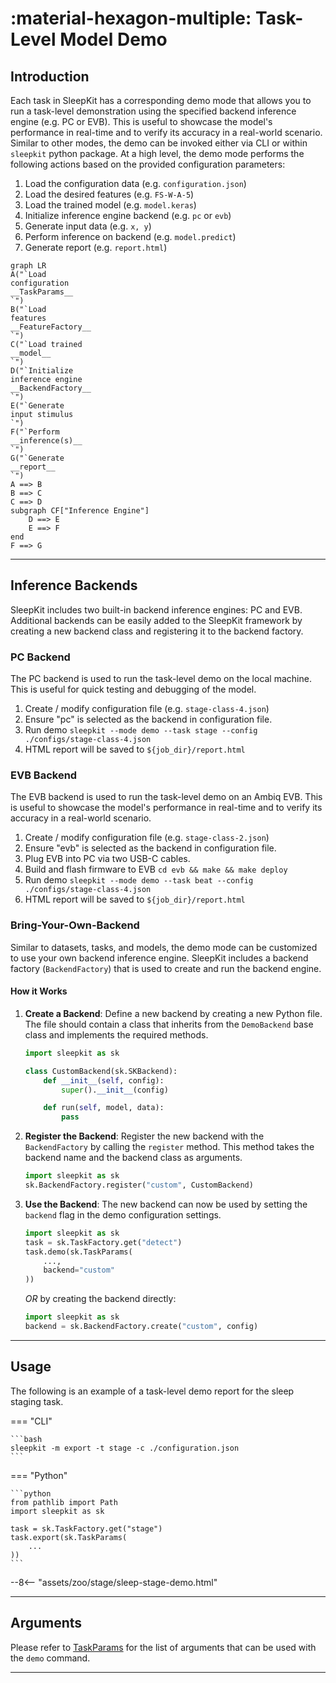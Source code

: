 # :material-hexagon-multiple: Task-Level Model Demo

## <span class="sk-h2-span">Introduction </span>

Each task in SleepKit has a corresponding demo mode that allows you to run a task-level demonstration using the specified backend inference engine (e.g. PC or EVB). This is useful to showcase the model's performance in real-time and to verify its accuracy in a real-world scenario. Similar to other modes, the demo can be invoked either via CLI or within `sleepkit` python package. At a high level, the demo mode performs the following actions based on the provided configuration parameters:

1. Load the configuration data (e.g. `configuration.json`)
1. Load the desired features (e.g. `FS-W-A-5`)
1. Load the trained model (e.g. `model.keras`)
1. Initialize inference engine backend (e.g. `pc` or `evb`)
1. Generate input data (e.g. `x, y`)
1. Perform inference on backend (e.g. `model.predict`)
1. Generate report (e.g. `report.html`)

```mermaid
graph LR
A("`Load
configuration
__TaskParams__
`")
B("`Load
features
__FeatureFactory__
`")
C("`Load trained
__model__
`")
D("`Initialize
inference engine
__BackendFactory__
`")
E("`Generate
input stimulus
`")
F("`Perform
__inference(s)__
`")
G("`Generate
__report__
`")
A ==> B
B ==> C
C ==> D
subgraph CF["Inference Engine"]
    D ==> E
    E ==> F
end
F ==> G
```

---

## <span class="sk-h2-span">Inference Backends</span>

SleepKit includes two built-in backend inference engines: PC and EVB. Additional backends can be easily added to the SleepKit framework by creating a new backend class and registering it to the backend factory.

### PC Backend

The PC backend is used to run the task-level demo on the local machine. This is useful for quick testing and debugging of the model.

1. Create / modify configuration file (e.g. `stage-class-4.json`)
1. Ensure "pc" is selected as the backend in configuration file.
1. Run demo `sleepkit --mode demo --task stage --config ./configs/stage-class-4.json`
1. HTML report will be saved to `${job_dir}/report.html`

### EVB Backend

The EVB backend is used to run the task-level demo on an Ambiq EVB. This is useful to showcase the model's performance in real-time and to verify its accuracy in a real-world scenario.

1. Create / modify configuration file (e.g. `stage-class-2.json`)
1. Ensure "evb" is selected as the backend in configuration file.
1. Plug EVB into PC via two USB-C cables.
1. Build and flash firmware to EVB `cd evb && make && make deploy`
1. Run demo `sleepkit --mode demo --task beat --config ./configs/stage-class-4.json`
1. HTML report will be saved to `${job_dir}/report.html`

### Bring-Your-Own-Backend

Similar to datasets, tasks, and models, the demo mode can be customized to use your own backend inference engine. SleepKit includes a backend factory (`BackendFactory`) that is used to create and run the backend engine.

#### How it Works

1. **Create a Backend**: Define a new backend by creating a new Python file. The file should contain a class that inherits from the `DemoBackend` base class and implements the required methods.

    ```python
    import sleepkit as sk

    class CustomBackend(sk.SKBackend):
        def __init__(self, config):
            super().__init__(config)

        def run(self, model, data):
            pass
    ```

2. **Register the Backend**: Register the new backend with the `BackendFactory` by calling the `register` method. This method takes the backend name and the backend class as arguments.

    ```python
    import sleepkit as sk
    sk.BackendFactory.register("custom", CustomBackend)
    ```

3. **Use the Backend**: The new backend can now be used by setting the `backend` flag in the demo configuration settings.

    ```python
    import sleepkit as sk
    task = sk.TaskFactory.get("detect")
    task.demo(sk.TaskParams(
        ...,
        backend="custom"
    ))
    ```
    _OR_ by creating the backend directly:

    ```python
    import sleepkit as sk
    backend = sk.BackendFactory.create("custom", config)
    ```

---

## <span class="sk-h2-span">Usage </span>

The following is an example of a task-level demo report for the sleep staging task.

=== "CLI"

    ```bash
    sleepkit -m export -t stage -c ./configuration.json
    ```

=== "Python"

    ```python
    from pathlib import Path
    import sleepkit as sk

    task = sk.TaskFactory.get("stage")
    task.export(sk.TaskParams(
        ...
    ))
    ```

<div class="sk-plotly-graph-div">
--8<-- "assets/zoo/stage/sleep-stage-demo.html"
</div>

---

## <span class="sk-h2-span">Arguments </span>

Please refer to [TaskParams](../modes/configuration.md#taskparams) for the list of arguments that can be used with the `demo` command.

---
